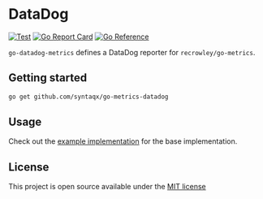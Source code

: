 # DataDog

[![Test](https://github.com/syntaqx/go-metrics-datadog/actions/workflows/test.yml/badge.svg)](https://github.com/syntaqx/go-metrics-datadog/actions/workflows/test.yml)
[![Go Report Card](https://goreportcard.com/badge/github.com/syntaqx/go-metrics-datadog)](https://goreportcard.com/report/github.com/syntaqx/go-metrics-datadog)
[![Go Reference](https://pkg.go.dev/badge/github.com/syntaqx/go-metrics-datadog.svg)](https://pkg.go.dev/github.com/syntaqx/go-metrics-datadog)

`go-datadog-metrics` defines a DataDog reporter for `recrowley/go-metrics`.

## Getting started

```sh
go get github.com/syntaqx/go-metrics-datadog
```

## Usage

Check out the [example implementation](./examples) for the base implementation.

## License

This project is open source available under the [MIT license](./LICENSE)
